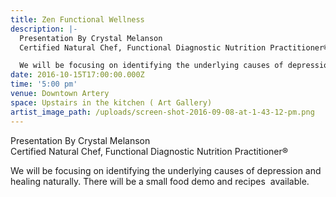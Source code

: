 ```yaml
---
title: Zen Functional Wellness
description: |-
  Presentation By Crystal Melanson
  Certified Natural Chef, Functional Diagnostic Nutrition Practitioner®

  We will be focusing on identifying the underlying causes of depression and healing naturally. There will be a small food demo and recipes  available.
date: 2016-10-15T17:00:00.000Z
time: '5:00 pm'
venue: Downtown Artery
space: Upstairs in the kitchen ( Art Gallery)
artist_image_path: /uploads/screen-shot-2016-09-08-at-1-43-12-pm.png
---
```



Presentation By Crystal Melanson
<br>Certified Natural Chef, Functional Diagnostic Nutrition Practitioner&reg;

We will be focusing on identifying the underlying causes of depression and healing naturally. There will be a small food demo and recipes &nbsp;available.